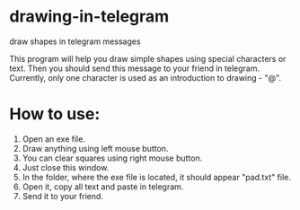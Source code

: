 # drawing-in-telegram
draw shapes in telegram messages

This program will help you draw simple shapes using special characters or text. Then you should send this message to your friend in telegram. Currently, only one character is used as an introduction to drawing - "@".


# How to use:
1. Open an exe file.
2. Draw anything using left mouse button.
3. You can clear squares using right mouse button.
4. Just close this window.
5. In the folder, where the exe file is located, it should appear "pad.txt" file.
6. Open it, copy all text and paste in telegram.
7. Send it to your friend.
